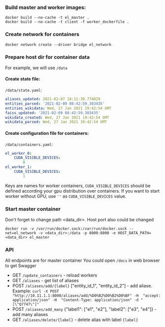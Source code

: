### Build master and worker images:
```shell
docker build --no-cache -t el_master .
docker build --no-cache -t client -f worker_dockerfile .
```

### Create network for containers
```shell
docker network create --driver bridge el_network
```

### Prepare host dir for container data
For example, we will use `/data`
#### Create state file:
`/data/state.yaml`:
```yaml 
aliases_updated: 2021-02-07 18:11:30.774029
entities_parsed: '2021-02-09 08:42:59.303435'
entities_wikidata: Wed, 27 Jan 2021 19:42:54 GMT
faiss_updated: '2021-02-09 08:42:59.303435'
wikidata_created: Wed, 27 Jan 2021 19:42:54 GMT
wikidata_parsed: Wed, 27 Jan 2021 19:42:54 GMT
```
#### Create configuration file for containers:
`/data/containers.yaml`:
```yaml
el_worker_0:
    CUDA_VISIBLE_DEVICES:
        0
el_worker_1:
    CUDA_VISIBLE_DEVICES:
        1
```
Keys are names for worker containers, `CUDA_VISIBLE_DEVICES` should be defined according your gpu distribution over
containers. If you want to start worker without GPU, use `''` as `CUDA_VISIBLE_DEVICES` value.

### Start master container
Don't forget to change path <data_dir>. Host port also could be changed
```shell
docker run -v /var/run/docker.sock:/var/run/docker.sock --net=el_network -v <data_dir>:/data -p 8000:8000 -e HOST_DATA_PATH=<data_dir> el_master
```

### API
All endpoints are for master container
You could open `/docs` in web browser to get Swagger

* GET `/update_containers` - reload workers
* GET `/aliases` - get list of aliases
* POST `/aliases/add/{label}` ["entity_id_1", "entity_id_2"] - add aliase. Example:
`curl -X POST "http://10.11.1.1:8000/aliases/add/%D0%B2%D0%B2%D0%BF" -H  "accept: application/json" -H  "Content-Type: application/json" -d "[\"Q7747\"]"`
* POST `/aliases/add_many` {"label1": ["e1", "e2"], "label2": ["e3", "e4"]} - add many aliases
* GET `/aliases/delete/{label}` - delete alias with label `{label}`
